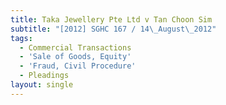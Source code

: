 ```yaml
---
title: Taka Jewellery Pte Ltd v Tan Choon Sim
subtitle: "[2012] SGHC 167 / 14\_August\_2012"
tags:
  - Commercial Transactions
  - 'Sale of Goods, Equity'
  - 'Fraud, Civil Procedure'
  - Pleadings
layout: single
---
```


